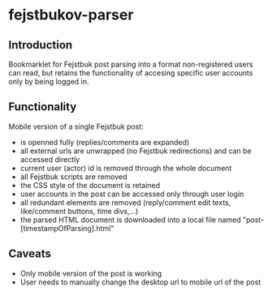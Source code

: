# fejstbukov-parser
## Introduction
Bookmarklet for Fejstbuk post parsing into a format non-registered users can read,
but retains the functionality of accesing specific user accounts only by being logged in. 

## Functionality
Mobile version of a single Fejstbuk post:
- is openned fully (replies/comments are expanded)
- all external urls are unwrapped (no Fejstbuk redirections) and can be accessed directly
- current user (actor) id is removed through the whole document
- all Fejstbuk scripts are removed
- the CSS style of the document is retained
- user accounts in the post can be accessed only through user login
- all redundant elements are removed (reply/comment edit texts, like/comment buttons, time divs,...)
- the parsed HTML document is downloaded into a local file named "post-[timestampOfParsing].html"

## Caveats
- Only mobile version of the post is working
- User needs to manually change the desktop url to mobile url of the post
